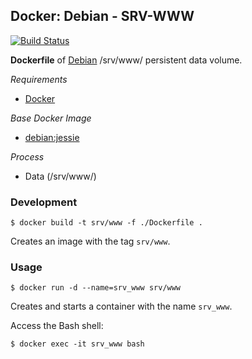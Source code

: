 ## Docker: Debian - SRV-WWW

[![Build Status](https://travis-ci.org/ericmdev/docker.debian-php5-fpm.svg?branch=master)](https://travis-ci.org/ericmdev/docker.debian-php5-fpm)

**Dockerfile** of [Debian](https://www.debian.org/) /srv/www/ persistent data volume.

*Requirements*
- [Docker](https://www.docker.com/) 

*Base Docker Image*
- [debian:jessie](https://hub.docker.com/_/debian/)

*Process*
- Data (/srv/www/)

### Development

    $ docker build -t srv/www -f ./Dockerfile .

Creates an image with the tag `srv/www`.

### Usage

    $ docker run -d --name=srv_www srv/www

Creates and starts a container with the name `srv_www`.

Access the Bash shell:

    $ docker exec -it srv_www bash

